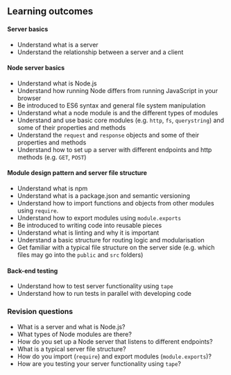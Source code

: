 ## Learning outcomes

#### Server basics
- Understand what is a server
- Understand the relationship between a server and a client

#### Node server basics
- Understand what is Node.js
- Understand how running Node differs from running JavaScript in your browser
- Be introduced to ES6 syntax and general file system manipulation
- Understand what a node module is and the different types of modules
- Understand and use basic core modules (e.g. `http`, `fs`, `querystring`) and some of their properties and methods
- Understand the `request` and `response` objects and some of their properties and methods
- Understand how to set up a server with different endpoints and http methods (e.g. `GET`, `POST`)

#### Module design pattern and server file structure
- Understand what is npm
- Understand what is a package.json and semantic versioning
- Understand how to import functions and objects from other modules using `require`.
- Understand how to export modules using `module.exports`
- Be introduced to writing code into reusable pieces
- Understand what is linting and why it is important
- Understand a basic structure for routing logic and modularisation
- Get familiar with a typical file structure on the server side (e.g. which files may go into the `public` and `src` folders)

#### Back-end testing
- Understand how to test server functionality using `tape`
- Understand how to run tests in parallel with developing code

### Revision questions
- What is a server and what is Node.js?
- What types of Node modules are there?
- How do you set up a Node server that listens to different endpoints?
- What is a typical server file structure?
- How do you import (`require`) and export modules (`module.exports`)?
- How are you testing your server functionality using `tape`?
